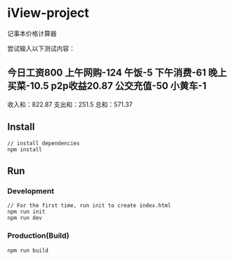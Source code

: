 # iView-project

记事本价格计算器

尝试输入以下测试内容：

今日工资800
上午网购-124
午饭-5
下午消费-61
晚上买菜-10.5
p2p收益20.87
公交充值-50
小黄车-1
--
收入和：822.87
支出和：251.5
总和：571.37


## Install
```bush
// install dependencies
npm install
```
## Run
### Development
```bush
// For the first time, run init to create index.html
npm run init
npm run dev
```
### Production(Build)
```bush
npm run build
```

